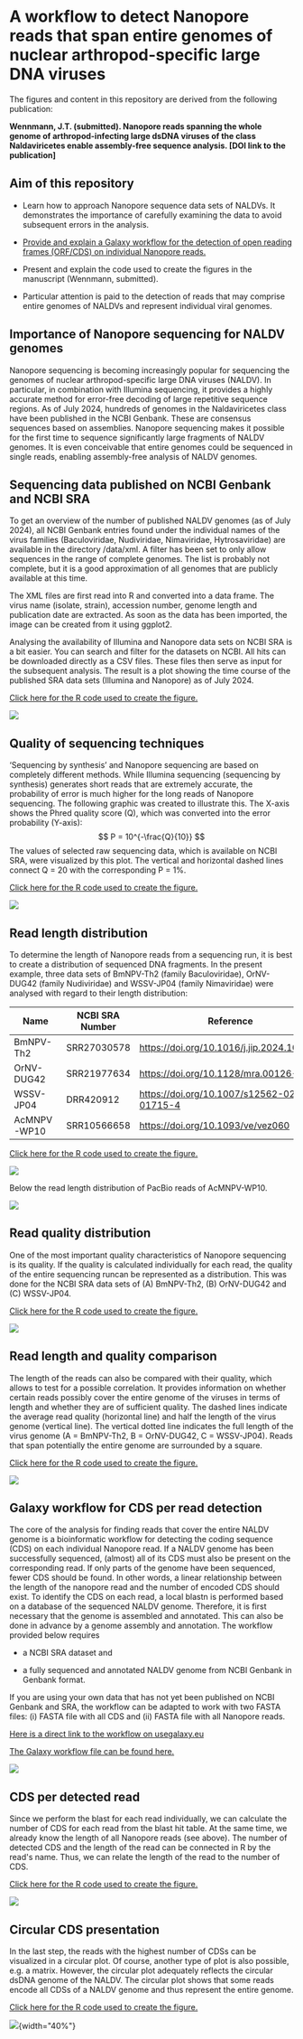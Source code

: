 # A workflow to detect Nanopore reads that span entire genomes of nuclear arthropod-specific large DNA viruses

The figures and content in this repository are derived from the following publication:

**Wennmann, J.T. (submitted). Nanopore reads spanning the whole genome of arthropod-infecting large dsDNA viruses of the class Naldaviricetes enable assembly-free sequence analysis. [DOI link to the publication]**

## Aim of this repository

-   Learn how to approach Nanopore sequence data sets of NALDVs. It demonstrates the importance of carefully examining the data to avoid subsequent errors in the analysis.

-   [Provide and explain a Galaxy workflow for the detection of open reading frames (ORF/CDS) on individual Nanopore reads.](https://usegalaxy.eu/published/workflow?id=08f41680101a1a45)

-   Present and explain the code used to create the figures in the manuscript (Wennmann, submitted).

-   Particular attention is paid to the detection of reads that may comprise entire genomes of NALDVs and represent individual viral genomes.

## Importance of Nanopore sequencing for NALDV genomes

Nanopore sequencing is becoming increasingly popular for sequencing the genomes of nuclear arthropod-specific large DNA viruses (NALDV). In particular, in combination with Illumina sequencing, it provides a highly accurate method for error-free decoding of large repetitive sequence regions. As of July 2024, hundreds of genomes in the Naldaviricetes class have been published in the NCBI Genbank. These are consensus sequences based on assemblies. Nanopore sequencing makes it possible for the first time to sequence significantly large fragments of NALDV genomes. It is even conceivable that entire genomes could be sequenced in single reads, enabling assembly-free analysis of NALDV genomes.

## Sequencing data published on NCBI Genbank and NCBI SRA

To get an overview of the number of published NALDV genomes (as of July 2024), all NCBI Genbank entries found under the individual names of the virus families (Baculoviridae, Nudiviridae, Nimaviridae, Hytrosaviridae) are available in the directory /data/xml. A filter has been set to only allow sequences in the range of complete genomes. The list is probably not complete, but it is a good approximation of all genomes that are publicly available at this time.

The XML files are first read into R and converted into a data frame. The virus name (isolate, strain), accession number, genome length and publication date are extracted. As soon as the data has been imported, the image can be created from it using ggplot2.

Analysing the availability of Illumina and Nanopore data sets on NCBI SRA is a bit easier. You can search and filter for the datasets on NCBI. All hits can be downloaded directly as a CSV files. These files then serve as input for the subsequent analysis. The result is a plot showing the time course of the published SRA data sets (Illumina and Nanopore) as of July 2024.

[Click here for the R code used to create the figure.](NCBI_statistics.Rmd)

![](output/ncbi_stats/NALDV_stats_on_Genbank_SRA.png)

## Quality of sequencing techniques

‘Sequencing by synthesis’ and Nanopore sequencing are based on completely different methods. While Illumina sequencing (sequencing by synthesis) generates short reads that are extremely accurate, the probability of error is much higher for the long reads of Nanopore sequencing. The following graphic was created to illustrate this. The X-axis shows the Phred quality score (Q), which was converted into the error probability (Y-axis): $$
P = 10^{-\frac{Q}{10}}
$$ The values of selected raw sequencing data, which is available on NCBI SRA, were visualized by this plot. The vertical and horizontal dashed lines connect Q = 20 with the corresponding P = 1%.

[Click here for the R code used to create the figure.](https://github.com/wennj/naldv-whole-genome-reads/blob/main/quality_score_visualization.R)

![](output/ncbi_stats/phred_vs_probability_combined.png)

## Read length distribution

To determine the length of Nanopore reads from a sequencing run, it is best to create a distribution of sequenced DNA fragments. In the present example, three data sets of BmNPV-Th2 (family Baculoviridae), OrNV-DUG42 (family Nudiviridae) and WSSV-JP04 (family Nimaviridae) were analysed with regard to their length distribution:

| Name        | NCBI SRA Number | Reference                                    |
|-----------------|-----------------|--------------------------------------|
| BmNPV-Th2   | SRR27030578     | <https://doi.org/10.1016/j.jip.2024.108221>  |
| OrNV-DUG42  | SRR21977634     | <https://doi.org/10.1128/mra.00126-23>       |
| WSSV-JP04   | DRR420912       | <https://doi.org/10.1007/s12562-023-01715-4> |
| AcMNPV-WP10 | SRR10566658     | <https://doi.org/10.1093/ve/vez060>          |

[Click here for the R code used to create the figure.](https://github.com/wennj/naldv-whole-genome-reads/blob/main/2_length_quality_statistics.Rmd)

![](output/read_length_distribution/length_distribution_combined.png)

Below the read length distribution of PacBio reads of AcMNPV-WP10.

![](output/read_length_distribution/length_distribution_combined_PB.png)

## Read quality distribution

One of the most important quality characteristics of Nanopore sequencing is its quality. If the quality is calculated individually for each read, the quality of the entire sequencing runcan be represented as a distribution. This was done for the NCBI SRA data sets of (A) BmNPV-Th2, (B) OrNV-DUG42 and (C) WSSV-JP04.

[Click here for the R code used to create the figure.](https://github.com/wennj/naldv-whole-genome-reads/blob/main/2_length_quality_statistics.Rmd)

![](output/read_quality_distribution/read_quality_distribution_combined.png)

## Read length and quality comparison

The length of the reads can also be compared with their quality, which allows to test for a possible correlation. It provides information on whether certain reads possibly cover the entire genome of the viruses in terms of length and whether they are of sufficient quality. The dashed lines indicate the average read quality (horizontal line) and half the length of the virus genome (vertical line). The vertical dotted line indicates the full length of the virus genome (A = BmNPV-Th2, B = OrNV-DUG42, C = WSSV-JP04). Reads that span potentially the entire genome are surrounded by a square.

[Click here for the R code used to create the figure.](https://github.com/wennj/naldv-whole-genome-reads/blob/main/2_length_quality_statistics.Rmd)

![](output/read_length_vs_quality/read_length_vs_quality_combined.png)

## Galaxy workflow for CDS per read detection

The core of the analysis for finding reads that cover the entire NALDV genome is a bioinformatic workflow for detecting the coding sequence (CDS) on each individual Nanopore read. If a NALDV genome has been successfully sequenced, (almost) all of its CDS must also be present on the corresponding read. If only parts of the genome have been sequenced, fewer CDS should be found. In other words, a linear relationship between the length of the nanopore read and the number of encoded CDS should exist. To identify the CDS on each read, a local blastn is performed based on a database of the sequenced NALDV genome. Therefore, it is first necessary that the genome is assembled and annotated. This can also be done in advance by a genome assembly and annotation. The workflow provided below requires

-   a NCBI SRA dataset and

-   a fully sequenced and annotated NALDV genome from NCBI Genbank in Genbank format.

If you are using your own data that has not yet been published on NCBI Genbank and SRA, the workflow can be adapted to work with two FASTA files: (i) FASTA file with all CDS and (ii) FASTA file with all Nanopore reads.

[Here is a direct link to the workflow on usegalaxy.eu](https://usegalaxy.eu/u/wennmann/w/naldv-whole-genome-read-detection)

[The Galaxy workflow file can be found here.](https://github.com/wennj/naldv-whole-genome-reads/tree/main/data/galaxy_workflow)

![](data/galaxy_workflow/galaxy_workflow_2024-11-04.png)

## CDS per detected read

Since we perform the blast for each read individually, we can calculate the number of CDS for each read from the blast hit table. At the same time, we already know the length of all Nanopore reads (see above). The number of detected CDS and the length of the read can be connected in R by the read's name. Thus, we can relate the length of the read to the number of CDS.

[Click here for the R code used to create the figure.](https://github.com/wennj/naldv-whole-genome-reads/blob/main/3_CDS_per_read_statistic.Rmd)

![](output/CDS_per_read.png)

## Circular CDS presentation

In the last step, the reads with the highest number of CDSs can be visualized in a circular plot. Of course, another type of plot is also possible, e.g. a matrix. However, the circular plot adequately reflects the circular dsDNA genome of the NALDV. The circular plot shows that some reads encode all CDSs of a NALDV genome and thus represent the entire genome.

[Click here for the R code used to create the figure.](https://github.com/wennj/naldv-whole-genome-reads/blob/main/4_circular_read_plot.Rmd)

![](output/circular_CDS_plot/circlize_plot_BmNPV_OrNV_legend_AB.png){width="40%"}
